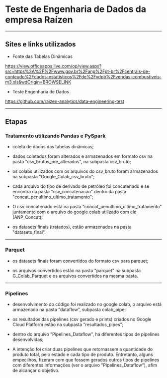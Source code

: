 # Teste de Engenharia de Dados da empresa Raízen

<hr/>

## Sites e links utilizados

- Fonte das Tabelas Dinâmicas

https://view.officeapps.live.com/op/view.aspx?src=https%3A%2F%2Fwww.gov.br%2Fanp%2Fpt-br%2Fcentrais-de-conteudo%2Fdados-estatisticos%2Fde%2Fvdpb%2Fvendas-combustiveis-m3.xls&wdOrigin=BROWSELINK

- Teste Engenharia de Dados

https://github.com/raizen-analytics/data-engineering-test

<hr/>

## Etapas

### Tratamento utilizando Pandas e PySpark

- coleta de dados das tabelas dinâmicas; 

- dados coletados foram alterados e armazenados em formato csv na pasta "csv_brutos_pre_alterados", na subpasta csv_bruto;

- os colabs utilizados com os arquivos do csv_bruto foram armazenados na subpasta "Google_Colab_csv_bruto";

- cada arquivo do tipo de derivado de petróleo foi concatenado e se encontra na pasta "csv_concatenacao" dentro da pasta "concat_penultimo_ultimo_tratamento";

- O csv concatenado está na pasta "concat_penultimo_ultimo_tratamento" juntamento com o arquivo do google colab utilizado com ele (ANP_Concat); 

- os datasets finais (tratados), estão armazenados na pasta "datasets_final".

<hr/>

### Parquet

- os datasets finais foram convertidos do formato csv para parquet;

- os arquivos convertidos estão na pasta "parquet" na subpasta G_Colab_Parquet e os arquivos convertidos na mesma pasta.  

<hr/>

### Pipelines

- desenvolvimento do código foi realizado no google colab, o arquivo está armazenado na pasta "dataflow", subpasta colab_pipe;

- os resultados das pipelines (csv gerado e prints) criados no Google Cloud Platform estão na subpasta "resultados_pipes";

- dentro do arquivo "Pipelines_Dataflow", há diferentes tipos de pipelines desenvolvidas;

- A intenção foi criar duas pipelines que retornassem a quantidade do produto total, pelo estado e cada tipo de produto. Entretanto, alguns empecilhos, fizeram com que fossem gerados outros tipos de pipelines com diferentes informações (ver o arquivo "Pipelines_Dataflow"), afim de alcançar o objetivo.

  



